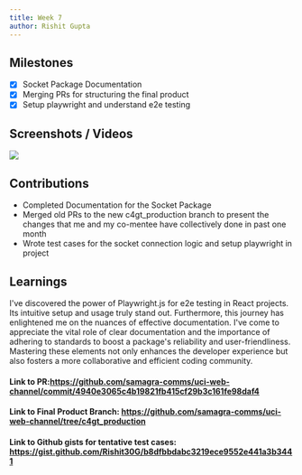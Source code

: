 ```yaml
---
title: Week 7
author: Rishit Gupta   
---
```


## Milestones
- [X] Socket Package Documentation 
- [X] Merging PRs for structuring the final product 
- [X] Setup playwright and understand e2e testing  

## Screenshots / Videos 
![](https://i.postimg.cc/HxrBkMDF/Screenshot-2023-08-19-104402.png)
## Contributions

- Completed Documentation for the Socket Package
- Merged old PRs to the new c4gt_production branch to present the changes that me and my co-mentee have collectively done in past one month 
- Wrote test cases for the socket connection logic and setup playwright in project 

## Learnings

I've discovered the power of Playwright.js for e2e testing in React projects. Its intuitive setup and usage truly stand out. Furthermore, this journey has enlightened me on the nuances of effective documentation. I've come to appreciate the vital role of clear documentation and the importance of adhering to standards to boost a package's reliability and user-friendliness. Mastering these elements not only enhances the developer experience but also fosters a more collaborative and efficient coding community.

#### Link to PR:https://github.com/samagra-comms/uci-web-channel/commit/4940e3065c4b19821fb415cf29b3c161fe98daf4

#### Link to Final Product Branch: https://github.com/samagra-comms/uci-web-channel/tree/c4gt_production

#### Link to Github gists for tentative test cases: https://gist.github.com/Rishit30G/b8dfbbdabc3219ece9552e441a3b3441